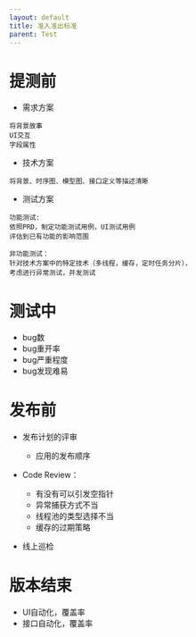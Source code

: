 ```yaml
---
layout: default
title: 准入准出标准
parent: Test
---
```


# 提测前

- 需求方案

```text
将背景故事
UI交互
字段属性
```

- 技术方案

```text
将背景、时序图、模型图、接口定义等描述清晰
```

- 测试方案

```text
功能测试:
依照PRD，制定功能测试用例，UI测试用例
评估到已有功能的影响范围

非功能测试：
针对技术方案中的特定技术（多线程，缓存，定时任务分片），
考虑进行异常测试，并发测试

```

# 测试中

- bug数
- bug重开率
- bug严重程度
- bug发现难易

# 发布前

- 发布计划的评审
  - 应用的发布顺序
  
- Code Review：
  - 有没有可以引发空指针
  - 异常捕获方式不当
  - 线程池的类型选择不当
  - 缓存的过期策略
- 线上巡检

# 版本结束
- UI自动化，覆盖率
- 接口自动化，覆盖率
